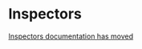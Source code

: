Inspectors
===========


[Inspectors documentation has moved](https://kotest.io/docs/assertions/inspectors.html)
